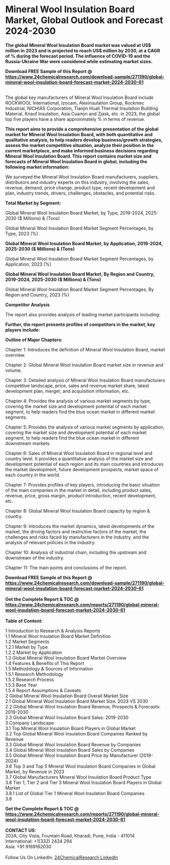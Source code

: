 <h1>Mineral Wool Insulation Board Market, Global Outlook and Forecast 2024-2030</h1><p><strong>The global Mineral Wool Insulation Board market was valued at US$ million in 2023 and is projected to reach US$ million by 2030, at a CAGR of % during the forecast period. The influence of COVID-19 and the Russia-Ukraine War were considered while estimating market sizes.</strong></p><p>
</p><p></p><div><b>Download FREE Sample of this Report @ 
            <a href="https://www.24chemicalresearch.com/download-sample/271190/global-mineral-wool-insulation-board-forecast-market-2024-2030-61">
            https://www.24chemicalresearch.com/download-sample/271190/global-mineral-wool-insulation-board-forecast-market-2024-2030-61</a></b></div><br><p>
</p><p>The global key manufacturers of Mineral Wool Insulation Board include ROCKWOOL International, Izocam, Alexinsulation Group, Rockmec Industrial, NICHIAS Corporation, Tianjin Huali Thermal Insulation Building Material, Knauf Insulation, Asia Cuanon and Zjask, etc. in 2023, the global top five players have a share approximately % in terms of revenue.</p><p>
<strong>This report aims to provide a comprehensive presentation of the global market for Mineral Wool Insulation Board, with both quantitative and qualitative analysis, to help readers develop business/growth strategies, assess the market competitive situation, analyze their position in the current marketplace, and make informed business decisions regarding Mineral Wool Insulation Board. This report contains market size and forecasts of Mineral Wool Insulation Board in global, including the following market information:</strong></p><p>
</p><p>
</p><p>We surveyed the Mineral Wool Insulation Board manufacturers, suppliers, distributors and industry experts on this industry, involving the sales, revenue, demand, price change, product type, recent development and plan, industry trends, drivers, challenges, obstacles, and potential risks.</p><p>
<strong>Total Market by Segment:</strong></p><p>
Global Mineral Wool Insulation Board Market, by Type, 2019-2024, 2025-2030 ($ Millions) &amp; (Tons)</p><p>
Global Mineral Wool Insulation Board Market Segment Percentages, by Type, 2023 (%)</p><p>
</p><p>
</p><p><strong>Global Mineral Wool Insulation Board Market, by Application, 2019-2024, 2025-2030 ($ Millions) &amp; (Tons)</strong></p><p>
Global Mineral Wool Insulation Board Market Segment Percentages, by Application, 2023 (%)</p><p>
</p><p>
</p><p><strong>Global Mineral Wool Insulation Board Market, By Region and Country, 2019-2024, 2025-2030 ($ Millions) &amp; (Tons)</strong></p><p>
Global Mineral Wool Insulation Board Market Segment Percentages, By Region and Country, 2023 (%)</p><p>
</p><p>
</p><p><strong>Competitor Analysis</strong></p><p>
The report also provides analysis of leading market participants including:</p><p>
</p><p>
</p><p><strong>Further, the report presents profiles of competitors in the market, key players include:</strong></p><p>
</p><p>
</p><p><strong>Outline of Major Chapters:</strong></p><p>
Chapter 1: Introduces the definition of Mineral Wool Insulation Board, market overview.</p><p>
Chapter 2: Global Mineral Wool Insulation Board market size in revenue and volume.</p><p>
Chapter 3: Detailed analysis of Mineral Wool Insulation Board manufacturers competitive landscape, price, sales and revenue market share, latest development plan, merger, and acquisition information, etc.</p><p>
Chapter 4: Provides the analysis of various market segments by type, covering the market size and development potential of each market segment, to help readers find the blue ocean market in different market segments.</p><p>
Chapter 5: Provides the analysis of various market segments by application, covering the market size and development potential of each market segment, to help readers find the blue ocean market in different downstream markets.</p><p>
Chapter 6: Sales of Mineral Wool Insulation Board in regional level and country level. It provides a quantitative analysis of the market size and development potential of each region and its main countries and introduces the market development, future development prospects, market space of each country in the world.</p><p>
Chapter 7: Provides profiles of key players, introducing the basic situation of the main companies in the market in detail, including product sales, revenue, price, gross margin, product introduction, recent development, etc.</p><p>
Chapter 8: Global Mineral Wool Insulation Board capacity by region &amp; country.</p><p>
Chapter 9: Introduces the market dynamics, latest developments of the market, the driving factors and restrictive factors of the market, the challenges and risks faced by manufacturers in the industry, and the analysis of relevant policies in the industry.</p><p>
Chapter 10: Analysis of industrial chain, including the upstream and downstream of the industry.</p><p>
Chapter 11: The main points and conclusions of the report.</p><div><b>Download FREE Sample of this Report @ 
            <a href="https://www.24chemicalresearch.com/download-sample/271190/global-mineral-wool-insulation-board-forecast-market-2024-2030-61">
            https://www.24chemicalresearch.com/download-sample/271190/global-mineral-wool-insulation-board-forecast-market-2024-2030-61</a></b></div><br><div><b>Get the Complete Report & TOC @ 
            <a href="https://www.24chemicalresearch.com/reports/271190/global-mineral-wool-insulation-board-forecast-market-2024-2030-61">
            https://www.24chemicalresearch.com/reports/271190/global-mineral-wool-insulation-board-forecast-market-2024-2030-61</a></b></div><br>
            <b>Table of Content:</b><p>1 Introduction to Research & Analysis Reports<br />
    1.1 Mineral Wool Insulation Board Market Definition<br />
    1.2 Market Segments<br />
        1.2.1 Market by Type<br />
        1.2.2 Market by Application<br />
    1.3 Global Mineral Wool Insulation Board Market Overview<br />
    1.4 Features & Benefits of This Report<br />
    1.5 Methodology & Sources of Information<br />
        1.5.1 Research Methodology<br />
        1.5.2 Research Process<br />
        1.5.3 Base Year<br />
        1.5.4 Report Assumptions & Caveats<br />
2 Global Mineral Wool Insulation Board Overall Market Size<br />
    2.1 Global Mineral Wool Insulation Board Market Size: 2023 VS 2030<br />
    2.2 Global Mineral Wool Insulation Board Revenue, Prospects & Forecasts: 2019-2030<br />
    2.3 Global Mineral Wool Insulation Board Sales: 2019-2030<br />
3 Company Landscape<br />
    3.1 Top Mineral Wool Insulation Board Players in Global Market<br />
    3.2 Top Global Mineral Wool Insulation Board Companies Ranked by Revenue<br />
    3.3 Global Mineral Wool Insulation Board Revenue by Companies<br />
    3.4 Global Mineral Wool Insulation Board Sales by Companies<br />
    3.5 Global Mineral Wool Insulation Board Price by Manufacturer (2019-2024)<br />
    3.6 Top 3 and Top 5 Mineral Wool Insulation Board Companies in Global Market, by Revenue in 2023<br />
    3.7 Global Manufacturers Mineral Wool Insulation Board Product Type<br />
    3.8 Tier 1, Tier 2 and Tier 3 Mineral Wool Insulation Board Players in Global Market<br />
        3.8.1 List of Global Tier 1 Mineral Wool Insulation Board Companies<br />
        3.8</p><div><b>Get the Complete Report & TOC @ 
            <a href="https://www.24chemicalresearch.com/reports/271190/global-mineral-wool-insulation-board-forecast-market-2024-2030-61">
            https://www.24chemicalresearch.com/reports/271190/global-mineral-wool-insulation-board-forecast-market-2024-2030-61</a></b></div><br><b>CONTACT US:</b><br>
            203A, City Vista, Fountain Road, Kharadi, Pune, India - 411014<br>
            International: +1(332) 2424 294<br>
            Asia: +91 9169162030 <br><br>
            Follow Us On LinkedIn: <a href="https://www.linkedin.com/company/24chemicalresearch/">24ChemicalResearch LinkedIn</a>